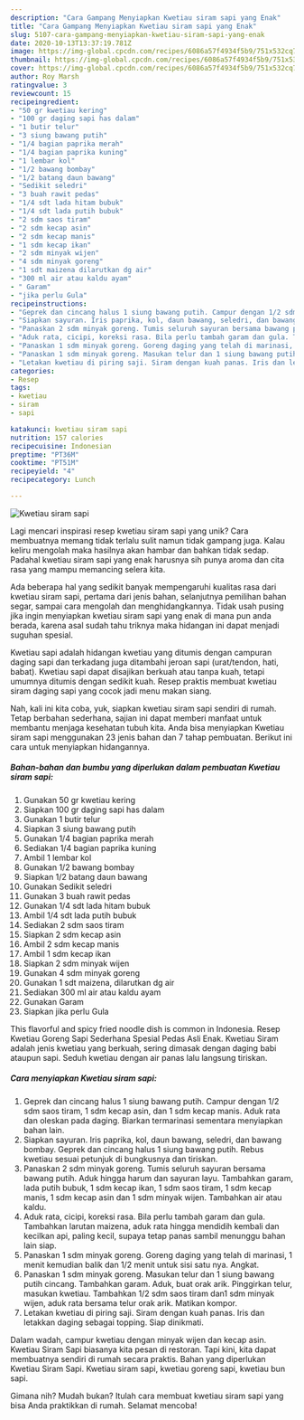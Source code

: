 ```yaml
---
description: "Cara Gampang Menyiapkan Kwetiau siram sapi yang Enak"
title: "Cara Gampang Menyiapkan Kwetiau siram sapi yang Enak"
slug: 5107-cara-gampang-menyiapkan-kwetiau-siram-sapi-yang-enak
date: 2020-10-13T13:37:19.781Z
image: https://img-global.cpcdn.com/recipes/6086a57f4934f5b9/751x532cq70/kwetiau-siram-sapi-foto-resep-utama.jpg
thumbnail: https://img-global.cpcdn.com/recipes/6086a57f4934f5b9/751x532cq70/kwetiau-siram-sapi-foto-resep-utama.jpg
cover: https://img-global.cpcdn.com/recipes/6086a57f4934f5b9/751x532cq70/kwetiau-siram-sapi-foto-resep-utama.jpg
author: Roy Marsh
ratingvalue: 3
reviewcount: 15
recipeingredient:
- "50 gr kwetiau kering"
- "100 gr daging sapi has dalam"
- "1 butir telur"
- "3 siung bawang putih"
- "1/4 bagian paprika merah"
- "1/4 bagian paprika kuning"
- "1 lembar kol"
- "1/2 bawang bombay"
- "1/2 batang daun bawang"
- "Sedikit seledri"
- "3 buah rawit pedas"
- "1/4 sdt lada hitam bubuk"
- "1/4 sdt lada putih bubuk"
- "2 sdm saos tiram"
- "2 sdm kecap asin"
- "2 sdm kecap manis"
- "1 sdm kecap ikan"
- "2 sdm minyak wijen"
- "4 sdm minyak goreng"
- "1 sdt maizena dilarutkan dg air"
- "300 ml air atau kaldu ayam"
- " Garam"
- "jika perlu Gula"
recipeinstructions:
- "Geprek dan cincang halus 1 siung bawang putih. Campur dengan 1/2 sdm saos tiram, 1 sdm kecap asin, dan 1 sdm kecap manis. Aduk rata dan oleskan pada daging. Biarkan termarinasi sementara menyiapkan bahan lain."
- "Siapkan sayuran. Iris paprika, kol, daun bawang, seledri, dan bawang bombay. Geprek dan cincang halus 1 siung bawang putih. Rebus kwetiau sesuai petunjuk di bungkusnya dan tiriskan."
- "Panaskan 2 sdm minyak goreng. Tumis seluruh sayuran bersama bawang putih. Aduk hingga harum dan sayuran layu. Tambahkan garam, lada putih bubuk, 1 sdm kecap ikan, 1 sdm saos tiram, 1 sdm kecap manis, 1 sdm kecap asin dan 1 sdm minyak wijen. Tambahkan air atau kaldu."
- "Aduk rata, cicipi, koreksi rasa. Bila perlu tambah garam dan gula. Tambahkan larutan maizena, aduk rata hingga mendidih kembali dan kecilkan api, paling kecil, supaya tetap panas sambil menunggu bahan lain siap."
- "Panaskan 1 sdm minyak goreng. Goreng daging yang telah di marinasi, 1 menit kemudian balik dan 1/2 menit untuk sisi satu nya. Angkat."
- "Panaskan 1 sdm minyak goreng. Masukan telur dan 1 siung bawang putih cincang. Tambahkan garam. Aduk, buat orak arik. Pinggirkan telur, masukan kwetiau. Tambahkan 1/2 sdm saos tiram dan1 sdm minyak wijen, aduk rata bersama telur orak arik. Matikan kompor."
- "Letakan kwetiau di piring saji. Siram dengan kuah panas. Iris dan letakkan daging sebagai topping. Siap dinikmati."
categories:
- Resep
tags:
- kwetiau
- siram
- sapi

katakunci: kwetiau siram sapi 
nutrition: 157 calories
recipecuisine: Indonesian
preptime: "PT36M"
cooktime: "PT51M"
recipeyield: "4"
recipecategory: Lunch

---
```



![Kwetiau siram sapi](https://img-global.cpcdn.com/recipes/6086a57f4934f5b9/751x532cq70/kwetiau-siram-sapi-foto-resep-utama.jpg)

Lagi mencari inspirasi resep kwetiau siram sapi yang unik? Cara membuatnya memang tidak terlalu sulit namun tidak gampang juga. Kalau keliru mengolah maka hasilnya akan hambar dan bahkan tidak sedap. Padahal kwetiau siram sapi yang enak harusnya sih punya aroma dan cita rasa yang mampu memancing selera kita.

Ada beberapa hal yang sedikit banyak mempengaruhi kualitas rasa dari kwetiau siram sapi, pertama dari jenis bahan, selanjutnya pemilihan bahan segar, sampai cara mengolah dan menghidangkannya. Tidak usah pusing jika ingin menyiapkan kwetiau siram sapi yang enak di mana pun anda berada, karena asal sudah tahu triknya maka hidangan ini dapat menjadi suguhan spesial.

Kwetiau sapi adalah hidangan kwetiau yang ditumis dengan campuran daging sapi dan terkadang juga ditambahi jeroan sapi (urat/tendon, hati, babat). Kwetiau sapi dapat disajikan berkuah atau tanpa kuah, tetapi umumnya ditumis dengan sedikit kuah. Resep praktis membuat kwetiau siram daging sapi yang cocok jadi menu makan siang.


Nah, kali ini kita coba, yuk, siapkan kwetiau siram sapi sendiri di rumah. Tetap berbahan sederhana, sajian ini dapat memberi manfaat untuk membantu menjaga kesehatan tubuh kita. Anda bisa menyiapkan Kwetiau siram sapi menggunakan 23 jenis bahan dan 7 tahap pembuatan. Berikut ini cara untuk menyiapkan hidangannya.

<!--inarticleads1-->

##### Bahan-bahan dan bumbu yang diperlukan dalam pembuatan Kwetiau siram sapi:

1. Gunakan 50 gr kwetiau kering
1. Siapkan 100 gr daging sapi has dalam
1. Gunakan 1 butir telur
1. Siapkan 3 siung bawang putih
1. Gunakan 1/4 bagian paprika merah
1. Sediakan 1/4 bagian paprika kuning
1. Ambil 1 lembar kol
1. Gunakan 1/2 bawang bombay
1. Siapkan 1/2 batang daun bawang
1. Gunakan Sedikit seledri
1. Gunakan 3 buah rawit pedas
1. Gunakan 1/4 sdt lada hitam bubuk
1. Ambil 1/4 sdt lada putih bubuk
1. Sediakan 2 sdm saos tiram
1. Siapkan 2 sdm kecap asin
1. Ambil 2 sdm kecap manis
1. Ambil 1 sdm kecap ikan
1. Siapkan 2 sdm minyak wijen
1. Gunakan 4 sdm minyak goreng
1. Gunakan 1 sdt maizena, dilarutkan dg air
1. Sediakan 300 ml air atau kaldu ayam
1. Gunakan  Garam
1. Siapkan jika perlu Gula


This flavorful and spicy fried noodle dish is common in Indonesia. Resep Kwetiau Goreng Sapi Sederhana Spesial Pedas Asli Enak. Kwetiau Siram adalah jenis kwetiau yang berkuah, sering dimasak dengan daging babi ataupun sapi. Seduh kwetiau dengan air panas lalu langsung tiriskan. 

<!--inarticleads2-->

##### Cara menyiapkan Kwetiau siram sapi:

1. Geprek dan cincang halus 1 siung bawang putih. Campur dengan 1/2 sdm saos tiram, 1 sdm kecap asin, dan 1 sdm kecap manis. Aduk rata dan oleskan pada daging. Biarkan termarinasi sementara menyiapkan bahan lain.
1. Siapkan sayuran. Iris paprika, kol, daun bawang, seledri, dan bawang bombay. Geprek dan cincang halus 1 siung bawang putih. Rebus kwetiau sesuai petunjuk di bungkusnya dan tiriskan.
1. Panaskan 2 sdm minyak goreng. Tumis seluruh sayuran bersama bawang putih. Aduk hingga harum dan sayuran layu. Tambahkan garam, lada putih bubuk, 1 sdm kecap ikan, 1 sdm saos tiram, 1 sdm kecap manis, 1 sdm kecap asin dan 1 sdm minyak wijen. Tambahkan air atau kaldu.
1. Aduk rata, cicipi, koreksi rasa. Bila perlu tambah garam dan gula. Tambahkan larutan maizena, aduk rata hingga mendidih kembali dan kecilkan api, paling kecil, supaya tetap panas sambil menunggu bahan lain siap.
1. Panaskan 1 sdm minyak goreng. Goreng daging yang telah di marinasi, 1 menit kemudian balik dan 1/2 menit untuk sisi satu nya. Angkat.
1. Panaskan 1 sdm minyak goreng. Masukan telur dan 1 siung bawang putih cincang. Tambahkan garam. Aduk, buat orak arik. Pinggirkan telur, masukan kwetiau. Tambahkan 1/2 sdm saos tiram dan1 sdm minyak wijen, aduk rata bersama telur orak arik. Matikan kompor.
1. Letakan kwetiau di piring saji. Siram dengan kuah panas. Iris dan letakkan daging sebagai topping. Siap dinikmati.


Dalam wadah, campur kwetiau dengan minyak wijen dan kecap asin. Kwetiau Siram Sapi biasanya kita pesan di restoran. Tapi kini, kita dapat membuatnya sendiri di rumah secara praktis. Bahan yang diperlukan  Kwetiau Siram Sapi. Kwetiau siram sapi, kwetiau goreng sapi, kwetiau bun sapi. 

Gimana nih? Mudah bukan? Itulah cara membuat kwetiau siram sapi yang bisa Anda praktikkan di rumah. Selamat mencoba!
